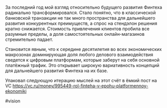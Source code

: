 
За последний год мой взгляд относительно будущего развития Финтеха радикально трансформировался. Стало понятно, что в классической банковской транзакции не так много пространства для дальнейшего развития конкурентных преимуществ, а спрос на стендэлон решения кратно снижается. Стоимость привлечения клиентов пробила все разумные пределы, а доля самостоятельных онлайн-магазинов стремительно падает.

Становится явным, что к середине десятилетия во всех экономических макрозонах доминирующая доля любого делового взаимодействия сведется к цифровым платформам, которые заберут на себя основной платёжный трафик. Это открывает широкую вариативность концепций для дальнейшего развития Финтеха на их базе.

Упаковал следующую итерацию мыслей на этот счёт в ёмкий пост на VC https://vc.ru/money/995449-rol-finteha-v-epohu-platformennoy-ekonomiki

#vision 